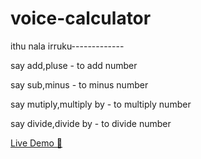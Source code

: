 # voice-calculator


ithu nala irruku-------------


say add,pluse  - to add number


say sub,minus  - to minus number


say mutiply,multiply by  - to multiply number


say divide,divide by - to divide number

[Live Demo 🔗](https://ponraj-dev.github.io/voice-calculator/)
 
